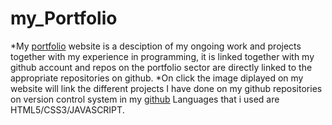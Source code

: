 # my_Portfolio
*My [portfolio](http://kim-tech.bitballoon.com/) website is a desciption of my ongoing work and projects together with my experience in programming, it is linked together with my github account and repos on the portfolio sector are directly linked to the appropriate repositories on github.
*On click the image diplayed on my website will link the different projects I have done on my github repositories on version control system in my [github](https://github.com/Elvisthacoder)
Languages that i used are HTML5/CSS3/JAVASCRIPT.
